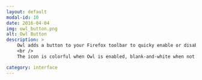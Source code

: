 ```yaml
---
layout: default
modal-id: 10
date: 2016-04-04
img: owl_button.png
alt: Owl Button
description: >
    Owl adds a button to your Firefox toolbar to quicky enable or disable it.
    <br />
    The icon is colorful when Owl is enabled, blank-and-white when not. Simple eh?

category: interface
---
```

